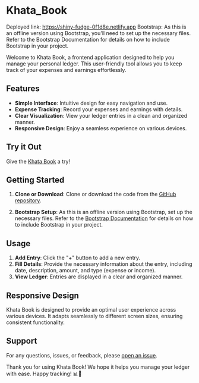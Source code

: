 # Khata_Book

Deployed link: https://shiny-fudge-0f1d8e.netlify.app
Bootstrap: As this is an offline version using Bootstrap, you'll need to set up the necessary files. Refer to the Bootstrap Documentation for details on how to include Bootstrap in your project.

Welcome to Khata Book, a frontend application designed to help you manage your personal ledger. This user-friendly tool allows you to keep track of your expenses and earnings effortlessly.

## Features

- **Simple Interface**: Intuitive design for easy navigation and use.
- **Expense Tracking**: Record your expenses and earnings with details.
- **Clear Visualization**: View your ledger entries in a clean and organized manner.
- **Responsive Design**: Enjoy a seamless experience on various devices.

## Try it Out

Give the [Khata Book](https://rohitbharti279.github.io/Khata_Book/) a try!

## Getting Started

1. **Clone or Download**: Clone or download the code from the [GitHub repository](https://github.com/rohitbharti279/Khata_Book).

2. **Bootstrap Setup**: As this is an offline version using Bootstrap, set up the necessary files. Refer to the [Bootstrap Documentation](https://getbootstrap.com/docs/5.1/getting-started/introduction/) for details on how to include Bootstrap in your project.

## Usage

1. **Add Entry**: Click the "+" button to add a new entry.
2. **Fill Details**: Provide the necessary information about the entry, including date, description, amount, and type (expense or income).
3. **View Ledger**: Entries are displayed in a clear and organized manner.

## Responsive Design

Khata Book is designed to provide an optimal user experience across various devices. It adapts seamlessly to different screen sizes, ensuring consistent functionality.

## Support

For any questions, issues, or feedback, please [open an issue](https://github.com/rohitbharti279/Khata_Book/issues).

Thank you for using Khata Book! We hope it helps you manage your ledger with ease. Happy tracking! 📊🚀
